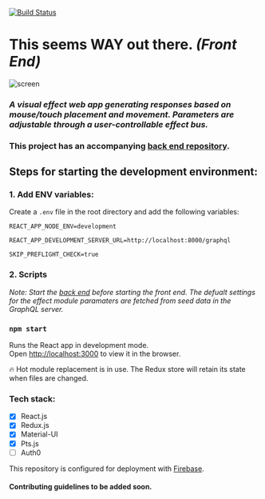 [![Build Status](https://travis-ci.com/matt-eric/this-seems-WAY-out-there-react-side.svg?branch=master)](https://travis-ci.com/matt-eric/this-seems-WAY-out-there-react-side)

# This seems WAY out there. *(Front End)*

![screen](https://user-images.githubusercontent.com/24415914/99992613-8c6fc400-2d84-11eb-8a9f-71c0681bd38c.png)

### *A visual effect web app generating responses based on mouse/touch placement and movement. Parameters are adjustable through a user-controllable effect bus.*

### This project has an accompanying [back end repository](https://github.com/matt-eric/this-seems-WAY-out-there-node-side).

## Steps for starting the development environment:

### 1. Add ENV variables:

Create a `.env` file in the root directory and add the following variables:

`REACT_APP_NODE_ENV=development`

`REACT_APP_DEVELOPMENT_SERVER_URL=http://localhost:8000/graphql`

`SKIP_PREFLIGHT_CHECK=true`

### 2. Scripts

*Note: Start the [back end](https://github.com/matt-eric/this-seems-WAY-out-there-node-side) before starting the front end. The defualt settings for the effect module paramaters are fetched from seed data in the GraphQL server.*

### `npm start`

Runs the React app in development mode.\
Open [http://localhost:3000](http://localhost:3000) to view it in the browser.

🔥 Hot module replacement is in use. The Redux store will retain its state when files are changed.

### Tech stack:

- [x] React.js
- [x] Redux.js
- [x] Material-UI
- [x] Pts.js
- [ ] Auth0

This repository is configured for deployment with [Firebase](https://firebase.google.com/).

#### Contributing guidelines to be added soon.
